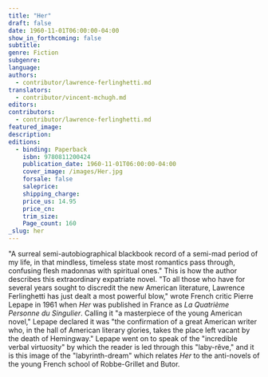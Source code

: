 ```yaml
---
title: "Her"
draft: false
date: 1960-11-01T06:00:00-04:00
show_in_forthcoming: false
subtitle:
genre: Fiction
subgenre:
language:
authors:
  - contributor/lawrence-ferlinghetti.md
translators:
  - contributor/vincent-mchugh.md
editors:
contributors:
  - contributor/lawrence-ferlinghetti.md
featured_image:
description:
editions:
  - binding: Paperback
    isbn: 9780811200424
    publication_date: 1960-11-01T06:00:00-04:00
    cover_image: /images/Her.jpg
    forsale: false
    saleprice:
    shipping_charge:
    price_us: 14.95
    price_cn:
    trim_size:
    Page_count: 160
_slug: her
---
```


"A surreal semi-autobiographical blackbook record of a semi-mad period of my life, in that mindless, timeless state most romantics pass through, confusing flesh madonnas with spiritual ones." This is how the author describes this extraordinary expatriate novel. "To all those who have for several years sought to discredit the new American literature, Lawrence Ferlinghetti has just dealt a most powerful blow," wrote French critic Pierre Lepape in 1961 when _Her_ was published in France as _La Quatrième Personne du Singulier_. Calling it "a masterpiece of the young American novel," Lepape declared it was "the confirmation of a great American writer who, in the hall of American literary glories, takes the place left vacant by the death of Hemingway." Lepape went on to speak of the "incredible verbal virtuosity" by which the reader is led through this "laby-rêve," and it is this image of the "labyrinth-dream" which relates _Her_ to the anti-novels of the young French school of Robbe-Grillet and Butor.

